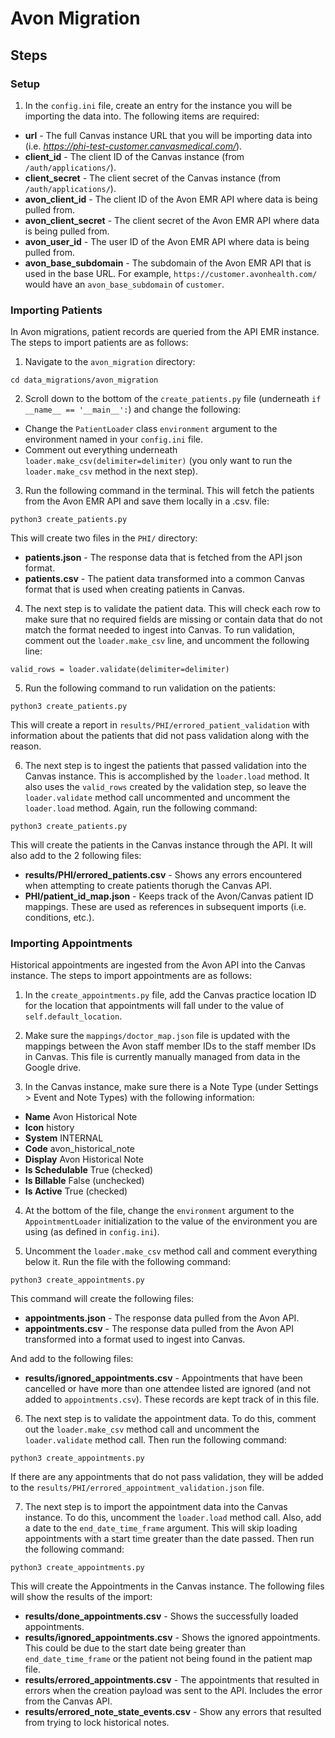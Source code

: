 # Avon Migration

## Steps

### Setup

1. In the `config.ini` file, create an entry for the instance you will be importing the data into. The following items are required:

* **url** - The full Canvas instance URL that you will be importing data into (i.e. _https://phi-test-customer.canvasmedical.com/_).
* **client_id** - The client ID of the Canvas instance (from `/auth/applications/`).
* **client_secret** - The client secret of the Canvas instance (from `/auth/applications/`).
* **avon_client_id** - The client ID of the Avon EMR API where data is being pulled from.
* **avon_client_secret** - The client secret of the Avon EMR API where data is being pulled from.
* **avon_user_id** - The user ID of the Avon EMR API where data is being pulled from.
* **avon_base_subdomain** - The subdomain of the Avon EMR API that is used in the base URL. For example, `https://customer.avonhealth.com/` would have an `avon_base_subdomain` of `customer`.

### Importing Patients

In Avon migrations, patient records are queried from the API EMR instance. The steps to import patients are as follows:

1. Navigate to the `avon_migration` directory:

```
cd data_migrations/avon_migration
```

2. Scroll down to the bottom of the `create_patients.py` file (underneath `if __name__ == '__main__':`) and change the following:
* Change the `PatientLoader` class `environment` argument to the environment named in your `config.ini` file.
* Comment out everything underneath `loader.make_csv(delimiter=delimiter)` (you only want to run the `loader.make_csv` method in the next step).

3. Run the following command in the terminal. This will fetch the patients from the Avon EMR API and save them locally in a .csv. file:

```
python3 create_patients.py
```

This will create two files in the `PHI/` directory:

* **patients.json** - The response data that is fetched from the API json format.
* **patients.csv** - The patient data transformed into a common Canvas format that is used when creating patients in Canvas.

4. The next step is to validate the patient data. This will check each row to make sure that no required fields are missing or contain data that do not match the format needed to ingest into Canvas. To run validation, comment out the `loader.make_csv` line, and uncomment the following line:

```
valid_rows = loader.validate(delimiter=delimiter)
```

5. Run the following command to run validation on the patients:

```
python3 create_patients.py
```

This will create a report in `results/PHI/errored_patient_validation` with information about the patients that did not pass validation along with the reason.

6. The next step is to ingest the patients that passed validation into the Canvas instance. This is accomplished by the `loader.load` method. It also uses the `valid_rows` created by the validation step, so leave the `loader.validate` method call uncommented and uncomment the `loader.load` method. Again, run the following command:

```
python3 create_patients.py
```

This will create the patients in the Canvas instance through the API. It will also add to the 2 following files:

* **results/PHI/errored_patients.csv** - Shows any errors encountered when attempting to create patients thorugh the Canvas API.
* **PHI/patient_id_map.json** - Keeps track of the Avon/Canvas patient ID mappings. These are used as references in subsequent imports (i.e. conditions, etc.).

### Importing Appointments

Historical appointments are ingested from the Avon API into the Canvas instance. The steps to import appointments are as follows:

1. In the `create_appointments.py` file, add the Canvas practice location ID for the location that appointments will fall under to the value of `self.default_location`.

2. Make sure the `mappings/doctor_map.json` file is updated with the mappings between the Avon staff member IDs to the staff member IDs in Canvas. This file is currently manually managed from data in the Google drive.

3. In the Canvas instance, make sure there is a Note Type (under Settings > Event and Note Types) with the following information:
* **Name** Avon Historical Note
* **Icon** history
* **System** INTERNAL
* **Code** avon_historical_note
* **Display** Avon Historical Note
* **Is Schedulable** True (checked)
* **Is Billable** False (unchecked)
* **Is Active** True (checked)

4. At the bottom of the file, change the `environment` argument to the `AppointmentLoader` initialization to the value of the environment you are using (as defined in `config.ini`).

5. Uncomment the `loader.make_csv` method call and comment everything below it. Run the file with the following command:

```
python3 create_appointments.py
```

This command will create the following files:

* **appointments.json** - The response data pulled from the Avon API.
* **appointments.csv** - The response data pulled from the Avon API transformed into a format used to ingest into Canvas.

And add to the following files:

* **results/ignored_appointments.csv** - Appointments that have been cancelled or have more than one attendee listed are ignored (and not added to `appointments.csv`). These records are kept track of in this file.

6. The next step is to validate the appointment data. To do this, comment out the `loader.make_csv` method call and uncomment the `loader.validate` method call. Then run the following command:

```
python3 create_appointments.py
```

If there are any appointments that do not pass validation, they will be added to the `results/PHI/errored_appointment_validation.json` file.

7. The next step is to import the appointment data into the Canvas instance. To do this, uncomment the `loader.load` method call. Also, add a date to the `end_date_time_frame` argument. This will skip loading appointments with a start time greater than the date passed. Then run the following command:

```
python3 create_appointments.py
```

This will create the Appointments in the Canvas instance. The following files will show the results of the import:

* **results/done_appointments.csv** - Shows the successfully loaded appointments.
* **results/ignored_appointments.csv** - Shows the ignored appointments. This could be due to the start date being greater than `end_date_time_frame` or the patient not being found in the patient map file.
* **results/errored_appointments.csv** - The appointments that resulted in errors when the creation payload was sent to the API. Includes the error from the Canvas API.
* **results/errored_note_state_events.csv** - Show any errors that resulted from trying to lock historical notes.
